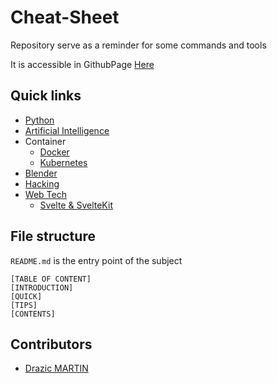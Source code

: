 # Cheat-Sheet
Repository serve as a reminder for some commands and tools

It is accessible in GithubPage [Here](https://drazicmartin.github.io/cheat-sheet/)

## Quick links
 - [Python](python/snippet.md)
 - [Artificial Intelligence](AI/README.md)
 - Container
   - [Docker](container/docker/README.md)
   - [Kubernetes](container/kubernetes.md)
 - [Blender](blender/README.md)
 - [Hacking](hacking/README.md)
 - [Web Tech](web/README.md)
   - [Svelte & SvelteKit](web/svelte/basics.md)

## File structure
`README.md` is the entry point of the subject
```
[TABLE OF CONTENT]
[INTRODUCTION]
[QUICK]
[TIPS]
[CONTENTS]
```

## Contributors
  - [Drazic MARTIN](https://github.com/drazicmartin)
